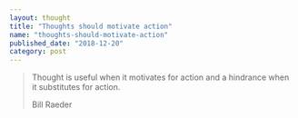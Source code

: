 ```yaml
---
layout: thought
title: "Thoughts should motivate action"
name: "thoughts-should-motivate-action"
published_date: "2018-12-20"
category: post
---
```


> Thought is useful when it motivates for action and a hindrance when it
> substitutes for action.
>
> Bill Raeder


